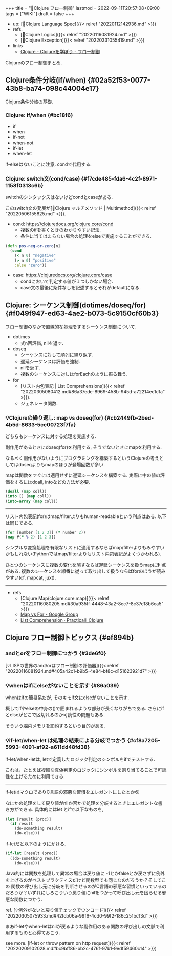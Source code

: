+++
title = "📝Clojure フロー制御"
lastmod = 2022-09-11T20:57:08+09:00
tags = ["WIKI"]
draft = false
+++

-   up: [📂Clojure Language Spec]({{< relref "20220112142936.md" >}})
-   refs.
    -   [📝Clojure Logics]({{< relref "20220116081924.md" >}})
    -   [📝Clojure Exception]({{< relref "20220331055419.md" >}})
-   links
    -   [Clojure - Clojureを学ぼう - フロー制御](https://japan-clojurians.github.io/clojure-site-ja/guides/learn/flow#_%E5%89%AF%E4%BD%9C%E7%94%A8%E3%81%AE%E3%81%9F%E3%82%81%E3%81%AE%E7%B9%B0%E3%82%8A%E8%BF%94%E3%81%97)

Clojureのフロー制御まとめ.


## Clojure条件分岐(if/when) {#02a52f53-0077-43b8-ba74-098c44004e17}

Clojure条件分岐の基礎.


### Clojure: if/when {#bc18f6}

-   if
-   when
-   if-not
-   when-not
-   if-let
-   when-let

if-elseはないことに注意. condで代用する.


### Clojure: switch文(cond/case) {#f7cde485-fda6-4c2f-8971-1158f0313c6b}

switchのシンタックスはないけどcondとcaseがある.

このswitch文の発展が[📝Clojure マルチメソッド | Multimethod]({{< relref "20220506155825.md" >}}).

-   cond: <https://clojuredocs.org/clojure.core/cond>
    -   複数のifを書くときのわかりやすい記法.
    -   条件に当てはまらない場合の処理をelseで実施することができる.

<!--listend-->

```clojure
(defn pos-neg-or-zero[n]
  (cond
    (< n 0) "negative"
    (> n 0) "positive"
    :else "zero"))
```

-   case: <https://clojuredocs.org/clojure.core/case>
    -   condにおいて判定する値が１つしかない場合.
    -   case文の最後に条件なしを記述するとそれがdefaultになる.


## Clojure: シーケンス制御(dotimes/doseq/for) {#f049f947-ed63-4ae2-b073-5c9150cf60b3}

フロー制御のなかで直線的な処理をするシーケンス制御について.

-   dotimes
    -   式n回評価, nilを返す.
-   doseq
    -   シーケンスに対して順列に繰り返す.
    -   遅延シーケンスは評価を強制.
    -   nilを返す.
    -   複数のシーケンスに対しはforEachのように振る舞う.
-   for
    -   [リスト内包表記 | List Comprehensions]({{< relref "20220305080412.md#86a37ede-8969-458b-945d-a72214ec1c1a" >}}).
    -   ジェネレータ関数.


### 💡Clojureの繰り返し: map vs doseq(for) {#cb2449fb-2bed-4b5d-8633-5ce00723f7fa}

どちらもシーケンスに対する処理を実施する.

副作用があるときにdoseq(for)を利用する, そうでないときにmapを利用する.

なるべく副作用がないようにプログラミングを構築するというClojureの考えとしてはdoseqよりもmapのほうが登場回数が多い.

mapは関数をすぐには適用せずに遅延シーケンスを構築する. 実際に中の値の評価をするにはdoall, intoなどの方法が必要.

```clojure
(doall (map coll))
(into [] (map coll))
(into-array (map coll))
```

---

リスト内包表記(for)はmap/filterよりもhuman-readableという利点はある. 以下は同じである.

```clojure
(for [number [1 2 3]] (* number 2))
(map #(* % 2) [1 2 3])
```

シンプルな変換処理を有限なリストに適用するならばmap/filterよりもみやすいかもしれない(Pythonではmap/filterよりもリスト内包表記がよくつかわれる).

ひとつのシーケンスに複数の変化を施すならば遅延シーケンスを扱うmapに利点がある. 複数のシーケンスを順番に従って取り出して扱うならばforのほうが読みやすい(cf. mapcat, juxt).

---

-   refs.
    -   [Clojure Map(clojure.core.map)]({{< relref "20220116080205.md#30a935ff-4448-43a2-8ec7-8c37e18b6ca5" >}})
    -   [Map vs For - Google Group](https://groups.google.com/g/clojure/c/UH3VynMwPic)
    -   [List Comprehension · Practicalli Clojure](https://practical.li/clojure/thinking-functionally/list-comprehension.html)


## Clojure フロー制御トピックス {#ef894b}


### andとorをフロー制御につかう {#3de6f0}

[💡LISPの世界のand/orはフロー制御の評価器]({{< relref "20220116081924.md#405a42c1-b9b5-4e84-bf8c-d151623921d7" >}})


### 💡whenはifにelseがないことを示す {#86a039}

whenはifの簡易系だが, そのキモif文にelseがないことを示す.

概してifやelseの中身の()で囲まれるような部分が長くなりがちである. さらにifとelseがどこで区切れるのか可読性の問題もある.

そういう脳内メモリを節約するという目的がある.


### 💡if-let/when-let は処理の結果による分岐でつかう {#cf8a7205-5993-4091-af92-a611dd48fd38}

if-let/when-letは, letで定義したロジック判定のシンボルをifでテストする.

これは，たとえば複雑な真偽判定のロジックにシンボルを割り当てることで可読性を上げるために利用できる.

---

if-letはマクロでありC言語の邪悪な習慣をエレガントにしたとか😕

なにかの処理をして戻り値がnilか否かで処理を分岐するときにエレガントな書き方ができる. 具体的にはlet とifで以下なものを,

```clojure
(let [result (proc)]
  (if result
    (do-something result)
    (do-else)))
```

if-letだと以下のようにかける.

```clojure
(if-let [result (proc)]
  ((do-something result)
    (do-else)))
```

Java的には関数を処理して異常の場合は戻り値に -1とかfalseとか戻さずに例外を上げるのがベストプラクティスだけど関数型でも同じなのだろうか？そしてこの 関数の呼び出し元に分岐を判断させるのがC言語の邪悪な習慣といっているのだろうか？いずれにしろこういう戻り値にnilをつかって呼び出し元を困らせる邪悪な関数につかう.

ref. [💡例外がないと戻り値チェックでウンコード]({{< relref "20220305075933.md#42fcb06a-99f6-4cd0-99f2-186c251bc13d" >}})

まあif-letやwhen-letはnilが戻るような副作用のある関数の呼び出しの文脈で利用するものと心得ておこう.

see more. [if-let or throw pattern on http request]({{< relref "20220209102028.md#bc9bff86-bb2c-476f-97b1-9edf59460c14" >}})
